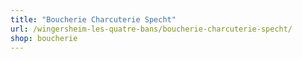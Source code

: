 ```yaml
---
title: "Boucherie Charcuterie Specht"
url: /wingersheim-les-quatre-bans/boucherie-charcuterie-specht/
shop: boucherie
---
```

